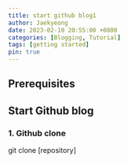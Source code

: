 ```yaml
---
title: start github blog1 
author: Jaekyeong
date: 2023-02-10 20:55:00 +0800
categories: [Blogging, Tutorial]
tags: [getting started]
pin: true
---
```


## Prerequisites

## Start Github blog 

### 1. Github clone

git clone [repository]


